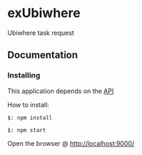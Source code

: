# exUbiwhere
Ubiwhere task request

## Documentation

### Installing

This application depends on the [API](https://github.com/Ubiwhere/challenge-api-rest-node)

How to install:

```
$: npm install
```

```
$: npm start
```

Open the browser @ [http://localhost:9000/](http://localhost:9000/)